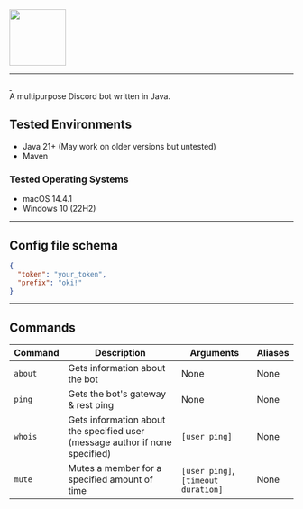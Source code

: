 <img src="https://git.frzn.dev/fwoppydwisk/doki/raw/branch/master/assets/logo.svg" alt="" height="100"/>
<hr>
<a href="https://git.frzn.dev/fwoppydwisk/doki/releases/latest">
  <img src="https://git.frzn.dev/fwoppydwisk/doki/badges/release.svg?style=for-the-badge" alt="">
</a>
<img src="https://git.frzn.dev/fwoppydwisk/doki/badges/stars.svg?style=for-the-badge" alt="">
<br>
A multipurpose Discord bot written in Java.

## Tested Environments
- Java 21+ (May work on older versions but untested)
- Maven

### Tested Operating Systems
- macOS 14.4.1
- Windows 10 (22H2)

---

## Config file schema
```json
{
  "token": "your_token",
  "prefix": "oki!"
}
```

---

## Commands

| Command | Description                                                                  | Arguments                           | Aliases |
|---------|------------------------------------------------------------------------------|-------------------------------------|---------|
| `about` | Gets information about the bot                                               | None                                | None    |
| `ping`  | Gets the bot's gateway & rest ping                                           | None                                | None    |
| `whois` | Gets information about the specified user (message author if none specified) | `[user ping]`                       | None    |
| `mute`  | Mutes a member for a specified amount of time                                | `[user ping]`, `[timeout duration]` | None    | 